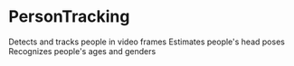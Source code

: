 # PersonTracking

Detects and tracks people in video frames
Estimates people's head poses
Recognizes people's ages and genders
